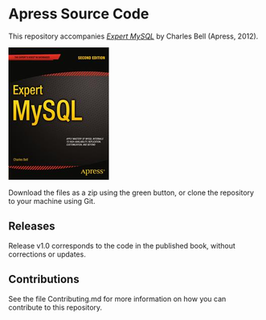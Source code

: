# Apress Source Code

This repository accompanies [*Expert MySQL*](http://www.apress.com/9781430246596) by Charles Bell (Apress, 2012).

![Cover image](9781430246596.jpg)

Download the files as a zip using the green button, or clone the repository to your machine using Git.

## Releases

Release v1.0 corresponds to the code in the published book, without corrections or updates.

## Contributions

See the file Contributing.md for more information on how you can contribute to this repository.
